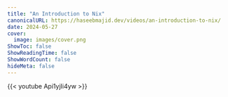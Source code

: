 ```yaml
---
title: "An Introduction to Nix"
canonicalURL: https://haseebmajid.dev/videos/an-introduction-to-nix/
date: 2024-05-27
cover:
  image: images/cover.png
ShowToc: false
ShowReadingTime: false
ShowWordCount: false
hideMeta: false
---
```


{{< youtube Api1yjIi4yw >}}
